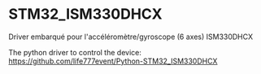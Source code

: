 # STM32_ISM330DHCX
Driver embarqué pour l'accéléromètre/gyroscope (6 axes) ISM330DHCX

The python driver to control the device: https://github.com/life777event/Python-STM32_ISM330DHCX

